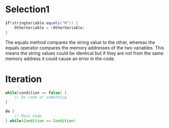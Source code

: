 
# **Selection**1

```java
if(stringVariable.equals("N")) {
	OtherVariable = !OtherVariable;
}
```

The equals method compares the string value to the other, whereas the equals operator compares the memory addresses of the two variables. This means the string values could be identical but if they are not from the same memory address it could cause an error in the code.

# **Iteration**

```java
while(condition == false) {
	// Do code or something
}
```

```java
do {
	// Main Code
} while(Condition == Condition)
```



